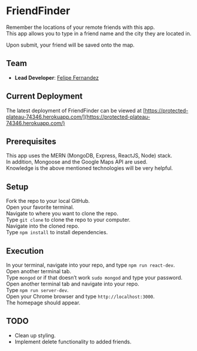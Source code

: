 # FriendFinder
Remember the locations of your remote friends with this app.</br>
This app allows you to type in a friend name and the city they are located in.</br>

Upon submit, your friend will be saved onto the map.

## Team

- __Lead Developer__: [Felipe Fernandez](https://github.com/HeyItsFelipe)

## Current Deployment
The latest deployment of FriendFinder can be viewed at [https://protected-plateau-74346.herokuapp.com/](https://protected-plateau-74346.herokuapp.com/)

## Prerequisites
This app uses the MERN (MongoDB, Express, ReactJS, Node) stack.</br>
In addition, Mongoose and the Google Maps API are used.</br>
Knowledge is the above mentioned technologies will be very helpful.

## Setup
Fork the repo to your local GitHub.</br>
Open your favorite terminal.</br>
Navigate to where you want to clone the repo.</br>
Type `git clone` to clone the repo to your computer.</br>
Navigate into the cloned repo.</br>
Type `npm install` to install dependencies.

## Execution
In your terminal, navigate into your repo, and type `npm run react-dev`.</br>
Open another terminal tab.</br>
Type `mongod` or if that doesn’t work `sudo mongod` and type your password.</br>
Open another terminal tab and navigate into your repo.</br>
Type `npm run server-dev`.</br>
Open your Chrome browser and type `http://localhost:3000`.</br>
The homepage should appear.

## TODO
- Clean up styling.
- Implement delete functionality to added friends.
